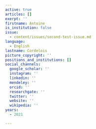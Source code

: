 ```yaml
---
active: true
articles: []
exerpt: ''
firstname: Antoine
is_institution: false
issue:
  - content/issues/second-test-issue.md
language:
  - English
lastname: Cordelois
picture_copyright: ''
positions_and_institutions: []
social_channels:
  google_scholar: ''
  instagram: ''
  linkedin: ''
  mendeley: ''
  orcid: ''
  researchgate: ''
  twitter: ''
  website: ''
  wikipedia: ''
years:
  - 2021

---
```

